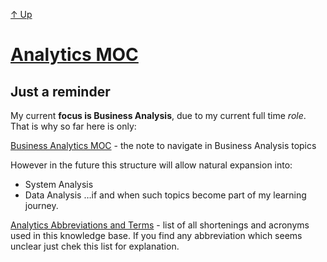 [↑ Up](README.md)

# [Analytics MOC](.md)

## Just a reminder
My current **focus is Business Analysis**, due to my current full time *role*. 
That is why so far here is only:

[Business Analytics MOC](Business%20Analytics/Business%20Analytics%20MOC.md) - the note to navigate in Business Analysis topics

However in the future this structure will allow natural expansion into:
- System Analysis
- Data Analysis
…if and when such topics become part of my learning journey.

[Analytics Abbreviations and Terms](Analytics%20Abbreviations%20and%20Terms.md) - list of all shortenings and acronyms used in this knowledge base. If you find any abbreviation which seems unclear just chek this list for explanation.
